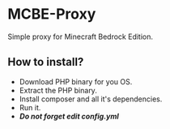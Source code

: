 # MCBE-Proxy
Simple proxy for Minecraft Bedrock Edition.
## How to install?
- Download PHP binary for you OS.
- Extract the PHP binary.
- Install composer and all it's dependencies.
- Run it.
- ___Do not forget edit config.yml___
